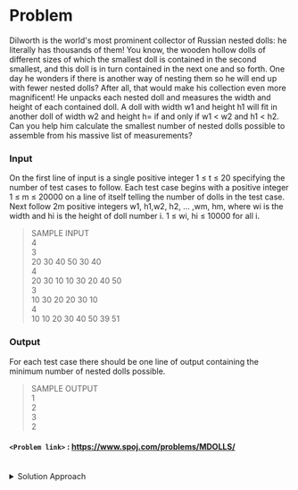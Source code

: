 # Problem
Dilworth is the world's most prominent collector of Russian nested dolls:
he literally has thousands of them! You know, the wooden hollow dolls of 
different sizes of which the smallest doll is contained in the second smallest,
and this doll is in turn contained in the next one and so forth. One day he
wonders if there is another way of nesting them so he will end up with
fewer nested dolls? After all, that would make his collection even 
more magnificent! He unpacks each nested doll and measures the width 
and height of each contained doll. A doll with width w1 and height h1 will
fit in another doll of width w2 and height h= if and only if w1 < w2 and 
h1 < h2. Can you help him calculate the smallest number of nested dolls 
possible to assemble from his massive list of measurements? 

### Input
On the first line of input is a single positive integer 1 ≤ t ≤ 20 specifying
the number of test cases to follow. Each test case begins with a positive 
integer 1 ≤ m ≤ 20000 on a line of itself telling the number of dolls 
in the test case. Next follow 2m positive integers w1, h1,w2, h2, ... ,wm, 
hm, where wi is the width and hi is the height of doll number i. 
1 ≤ wi, hi ≤ 10000 for all i.

>SAMPLE INPUT<br/>
4<br/>
3<br/>
20 30 40 50 30 40<br/>
4<br/>
20 30 10 10 30 20 40 50<br/>
3<br/>
10 30 20 20 30 10<br/>
4<br/>
10 10 20 30 40 50 39 51<br/>

### Output
For each test case there should be one line of output containing the minimum
number of nested dolls possible.

>SAMPLE OUTPUT<br/>
1<br/>
2<br/>
3<br/>
2<br/>

#### `<Problem link>` : <https://www.spoj.com/problems/MDOLLS/>
<br/>
<details>
  <summary>Solution Approach</summary>
  
  ######
  
  Read Dilworth's theorem for better understanding
  
  Read Reference post for solution approach, I can't explain better than that.
  
  I have used DP to compute LIS meeting the constraints of the problem in `O(n^2)` and it will give a TLE verdict on spoj. **The solution is intended for understanding the dp approach to the problem**.
  
  The reference post however discusses the O(nlogn) approach.
  
  ### References
  
  >https://journeywithdp.blogspot.com/2018/06/spoj-mdolls-nested-dolls.html :star:<br/>
  
</details>
